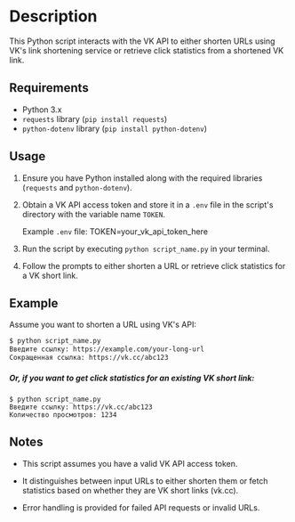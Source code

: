 # Description
This Python script interacts with the VK API to either shorten URLs using VK's link shortening service or retrieve click statistics from a shortened VK link.

## Requirements
- Python 3.x
- `requests` library (`pip install requests`)
- `python-dotenv` library (`pip install python-dotenv`)

## Usage
1. Ensure you have Python installed along with the required libraries (`requests` and `python-dotenv`).
2. Obtain a VK API access token and store it in a `.env` file in the script's directory with the variable name `TOKEN`.

   Example `.env` file: TOKEN=your_vk_api_token_here

3. Run the script by executing `python script_name.py` in your terminal.
4. Follow the prompts to either shorten a URL or retrieve click statistics for a VK short link.

## Example
Assume you want to shorten a URL using VK's API:

```bash
$ python script_name.py
Введите ссылку: https://example.com/your-long-url
Сокращенная ссылка: https://vk.cc/abc123
```
##### Or, if you want to get click statistics for an existing VK short link:
```
$ python script_name.py
Введите ссылку: https://vk.cc/abc123
Количество просмотров: 1234
```
## Notes
* This script assumes you have a valid VK API access token.

* It distinguishes between input URLs to either shorten them or fetch statistics based on whether they are VK short links (vk.cc).

* Error handling is provided for failed API requests or invalid URLs.
  
